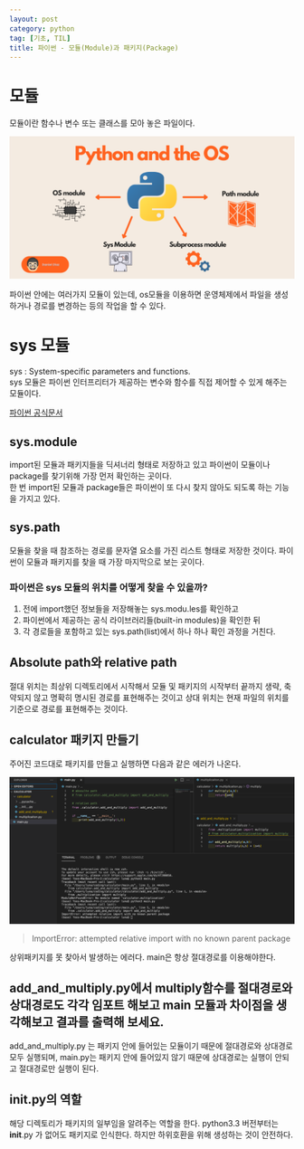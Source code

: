 ```yaml
---
layout: post
category: python
tag: [기초, TIL]
title: 파이썬 - 모듈(Module)과 패키지(Package)
---
```


# 모듈

모듈이란 함수나 변수 또는 클래스를 모아 놓은 파일이다. 

![파이썬과 모듈](/public/img/python-sys.png)

파이썬 안에는 여러가지 모듈이 있는데, os모듈을 이용하면 운영체제에서 파일을 생성하거나 경로를 변경하는 등의 작업을 할 수 있다. 

# sys 모듈

sys : System-specific parameters and functions.  
sys 모듈은 파이썬 인터프리터가 제공하는 변수와 함수를 직접 제어할 수 있게 해주는 모듈이다.  

[파이썬 공식문서](https://docs.python.org/ko/3/library/sys.html?highlight=sys%20modules#sys.modules)

## sys.module

import된 모듈과 패키지들을 딕셔너리 형태로 저장하고 있고 파이썬이 모듈이나 package를 찾기위해 가장 먼저 확인하는 곳이다.  
한 번 import된 모듈과 package들은 파이썬이 또 다시 찾지 않아도 되도록 하는 기능을 가지고 있다.

## sys.path

모듈을 찾을 때 참조하는 경로를 문자열 요소를 가진 리스트 형태로 저장한 것이다. 파이썬이 모듈과 패키지를 찾을 때 가장 마지막으로 보는 곳이다.

### 파이썬은 sys 모듈의 위치를 어떻게 찾을 수 있을까?

1. 전에 import했던 정보들을 저장해놓는 sys.modu.les를 확인하고
2. 파이썬에서 제공하는 공식 라이브러리들(built-in modules)을 확인한 뒤 
3. 각 경로들을 포함하고 있는 sys.path(list)에서 하나 하나 확인 과정을 거친다.

## Absolute path와 relative path

절대 위치는 최상위 디렉토리에서 시작해서 모듈 및 패키지의 시작부터 끝까지 생략, 축약되지 않고 명확히 명시된 경로를 표현해주는 것이고 상대 위치는 현재 파일의 위치를 기준으로 경로를 표현해주는 것이다.

## calculator 패키지 만들기

주어진 코드대로 패키지를 만들고 실행하면 다음과 같은 에러가 나온다.

![계산기 패키지 경로 에러](/public/img/calculator-package-error.png)

>ImportError: attempted relative import with no known parent package

상위패키지를 못 찾아서 발생하는 에러다. main은 항상 절대경로를 이용해야한다.
## add_and_multiply.py에서 multiply함수를 절대경로와 상대경로도 각각 임포트 해보고 main 모듈과 차이점을 생각해보고 결과를 출력해 보세요.

add_and_multiply.py 는 패키지 안에 들어있는 모듈이기 때문에 절대경로와 상대경로 모두 실행되며, main.py는 패키지 안에 들어있지 않기 때문에 상대경로는 실행이 안되고 절대경로만 실행이 된다.
## __init__.py의 역할

해당 디렉토리가 패키지의 일부임을 알려주는 역할을 한다. python3.3 버전부터는 __init__.py 가 없어도 패키지로 인식한다. 하지만 하위호환을 위해 생성하는 것이 안전하다.
